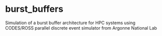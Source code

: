 # burst_buffers
Simulation of a burst buffer architecture for HPC systems using CODES/ROSS parallel discrete event simulator from Argonne National Lab
